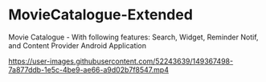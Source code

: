 # MovieCatalogue-Extended
Movie Catalogue - With following features: Search, Widget, Reminder Notif, and Content Provider Android Application


https://user-images.githubusercontent.com/52243639/149367498-7a877ddb-1e5c-4be9-ae66-a9d02b7f8547.mp4


